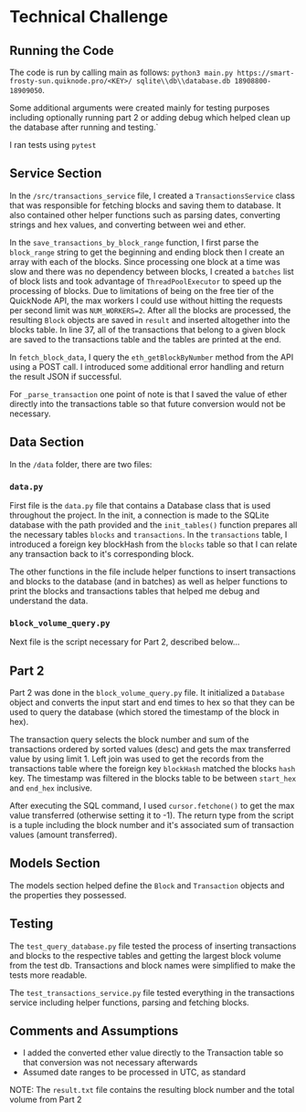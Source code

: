 # Technical Challenge

## Running the Code

The code is run by calling main as follows: `python3 main.py https://smart-frosty-sun.quiknode.pro/<KEY>/ sqlite\\db\\database.db 18908800-18909050`.

Some additional arguments were created mainly for testing purposes including optionally running part 2 or adding debug which helped clean up the database after running and testing.`

I ran tests using `pytest`

## Service Section

In the `/src/transactions_service` file, I created a `TransactionsService` class that was responsible for fetching blocks and saving them to database. It also contained other helper functions such as parsing dates, converting strings and hex values, and converting between wei and ether.

In the `save_transactions_by_block_range` function, I first parse the `block_range` string to get the beginning and ending block then I create an array with each of the blocks. Since processing one block at a time was slow and there was no dependency between blocks, I created a `batches` list of block lists and took advantage of `ThreadPoolExecutor` to speed up the processing of blocks. Due to limitations of being on the free tier of the QuickNode API, the max workers I could use without hitting the requests per second limit was `NUM_WORKERS=2`. After all the blocks are processed, the resulting `Block` objects are saved in `result` and inserted altogether into the blocks table. In line 37, all of the transactions that belong to a given block are saved to the transactions table and the tables are printed at the end.

In `fetch_block_data`, I query the `eth_getBlockByNumber` method from the API using a POST call. I introduced some additional error handling and return the result JSON if successful.

For `_parse_transaction` one point of note is that I saved the value of ether directly into the transactions table so that future conversion would not be necessary.

## Data Section

In the `/data` folder, there are two files:

### `data.py`

First file is the `data.py` file that contains a Database class that is used throughout the project. In the init, a connection is made to the SQLite database with the path provided and the `init_tables()` function prepares all the necessary tables `blocks` and `transactions`. In the `transactions` table, I introduced a foreign key blockHash from the `blocks` table so that I can relate any transaction back to it's corresponding block.

The other functions in the file include helper functions to insert transactions and blocks to the database (and in batches) as well as helper functions to print the blocks and transactions tables that helped me debug and understand the data.

### `block_volume_query.py`

Next file is the script necessary for Part 2, described below...

## Part 2

Part 2 was done in the `block_volume_query.py` file. It initialized a `Database` object and converts the input start and end times to hex so that they can be used to query the database (which stored the timestamp of the block in hex).

The transaction query selects the block number and sum of the transactions ordered by sorted values (desc) and gets the max transferred value by using limit 1. Left join was used to get the records from the transactions table where the foreign key `blockHash` matched the blocks `hash` key. The timestamp was filtered in the blocks table to be between `start_hex` and `end_hex` inclusive.

After executing the SQL command, I used `cursor.fetchone()` to get the max value transferred (otherwise setting it to -1). The return type from the script is a tuple including the block number and it's associated sum of transaction values (amount transferred).

## Models Section

The models section helped define the `Block` and `Transaction` objects and the properties they possessed.

## Testing

The `test_query_database.py` file tested the process of inserting transactions and blocks to the respective tables and getting the largest block volume from the test db. Transactions and block names were simplified to make the tests more readable.

The `test_transactions_service.py` file tested everything in the transactions service including helper functions, parsing and fetching blocks.

## Comments and Assumptions

- I added the converted ether value directly to the Transaction table so that conversion was not necessary afterwards
- Assumed date ranges to be processed in UTC, as standard

NOTE: The `result.txt` file contains the resulting block number and the total volume from Part 2
